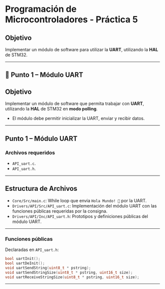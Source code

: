 
# Programación de Microcontroladores - Práctica 5

## Objetivo
Implementar un módulo de software para utilizar la **UART**, utilizando la **HAL** de STM32.

---
## 🎯 Punto 1 – Módulo UART

## Objetivo
Implementar un módulo de software que permita trabajar con **UART**, utilizando la **HAL** de STM32 en **modo polling**.  
- El módulo debe permitir inicializar la UART, enviar y recibir datos.

---

## Punto 1 – Módulo UART

### Archivos requeridos
- `API_uart.c`.
- `API_uart.h`.

---
## Estructura de Archivos
- `Core/Src/main.c`: While loop que envia `Hola Mundo! 👋` por la UART.
- `Drivers/API/Src/API_uart.c`: Implementación del módulo UART con las funciones públicas requeridas por la consigna.
- `Drivers/API/Inc/API_uart.h`: Prototipos y definiciones públicas del módulo UART.

---

### Funciones públicas
Declaradas en `API_uart.h`:

```c
bool uartInit();
bool uartDeInit();
void uartSendString(uint8_t * pstring);
void uartSendStringSize(uint8_t * pstring, uint16_t size);
void uartReceiveStringSize(uint8_t * pstring, uint16_t size);
```

---
